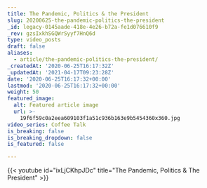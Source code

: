 ```yaml
---
title: The Pandemic, Politics & the President
slug: 20200625-the-pandemic-politics-the-president
_id: legacy-0145aade-418e-4e26-b72a-fe1d076610f9
_rev: gzsIxkhSGQWrSyyf7HnQ6d
type: video_posts
draft: false
aliases:
  - article/the-pandemic-politics-the-president/
_createdAt: '2020-06-25T16:17:32Z'
_updatedAt: '2021-04-17T09:23:28Z'
date: '2020-06-25T16:17:32+00:00'
lastmod: '2020-06-25T16:17:32+00:00'
weight: 50
featured_image:
  alt: Featured article image
  url: >-
    19f6f59c0a2eea609103f1a51c936b163e9b5454360x360.jpg
video_series: Coffee Talk
is_breaking: false
is_breaking_dropdown: false
is_featured: false

---
```

{{< youtube id="ixLjCKhpJDc" title="The Pandemic, Politics & The President" >}}